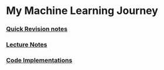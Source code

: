 # My Machine Learning Journey

### [Quick Revision notes](https://github.com/somwrks/ML-Notes/tree/master/Quick%20Revision/Cheatsheet) 
### [Lecture Notes](https://github.com/somwrks/ML-Notes/tree/master/Quick%20Revision/Cheatsheet/Lecture) 
### [Code Implementations](https://github.com/somwrks/ML-Notes/tree/master/Quick%20Revision/Cheatsheet/Code) 

